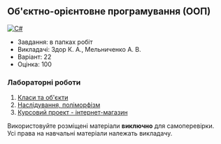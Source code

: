 ## Об'єктно-орієнтовне програмування (ООП)

[![C#](https://img.shields.io/badge/c%23-purple?style=for-the-badge&logo=csharp&logoColor=white)](#)

- Завдання: в папках робіт
- Викладачі: Здор К. А., Мельниченко А. В.
- Варіант: 22
- Оцінка: 100

### Лабораторні роботи
 1. [Класи та об'єкти](https://github.com/xairaven/KPI-Labs/tree/main/3rdSemester/OOP/Lab1)<br>
 2. [Наслідування, поліморфізм](https://github.com/xairaven/KPI-Labs/tree/main/3rdSemester/OOP/Lab2)<br>
 3. [Курсовий проект - інтернет-магазин](https://github.com/xairaven/KPI-Labs/tree/main/3rdSemester/OOP/CourseWork)<br>

Використовуйте розміщені матеріали **виключно** для самоперевірки.<br>
Усі права на навчальні матеріали належать викладачу.
